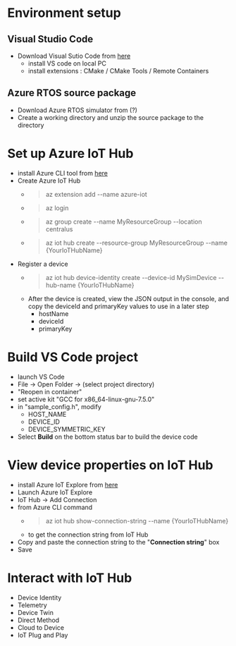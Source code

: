 # Environment setup
## Visual Studio Code
- Download Visual Sutio Code from [here](https://code.visualstudio.com/Download)
    - install VS code on local PC
    - install extensions : CMake / CMake Tools / Remote Containers
## Azure RTOS source package
- Download Azure RTOS simulator from (?)
- Create a working directory and unzip the source package to the directory

# Set up Azure IoT Hub
- install Azure CLI tool from [here](https://docs.microsoft.com/en-us/cli/azure/install-azure-cli?view=azure-cli-latest)
- Create Azure IoT Hub
    - > az extension add --name azure-iot
    - > az login
    - > az group create --name MyResourceGroup --location centralus
    - > az iot hub create --resource-group MyResourceGroup --name {YourIoTHubName}
- Register a device
    - > az iot hub device-identity create --device-id MySimDevice --hub-name
{YourIoTHubName}
    - After the device is created, view the JSON output in the console, and copy the deviceId and primaryKey values to use in a later step
        - hostName
        - deviceId
        - primaryKey

# Build VS Code project
- launch VS Code
- File -> Open Folder -> (select project directory)
- "Reopen in container"
- set active kit "GCC for x86_64-linux-gnu-7.5.0"
- in "sample_config.h", modify
    - HOST_NAME
    - DEVICE_ID
    - DEVICE_SYMMETRIC_KEY
- Select **Build** on the bottom status bar to build the device code

# View device properties on IoT Hub
- install Azure IoT Explore from [here](https://docs.microsoft.com/en-us/azure/iot-pnp/howto-use-iot-explorer#install-azure-iot-explorer)
- Launch Azure IoT Explore
- IoT Hub -> Add Connection
- from Azure CLI command
    - > az iot hub show-connection-string --name {YourIoTHubName}
    - to get the connection string from IoT Hub
- Copy and paste the connection string to the "**Connection string**" box
- Save

# Interact with IoT Hub
- Device Identity
- Telemetry
- Device Twin
- Direct Method
- Cloud to Device
- IoT Plug and Play

